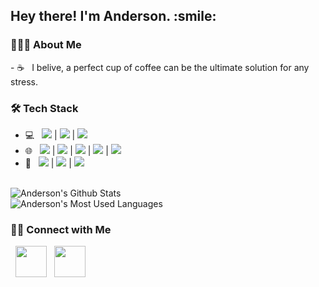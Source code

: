 
<h2> Hey there! I'm Anderson.  :smile: &nbsp; </h2>

<h3> 👨🏻‍💻 About Me </h3>
- ☕ &nbsp; I belive, a perfect cup of coffee can be the ultimate solution for any stress. 

<h3>🛠 Tech Stack</h3>

- 💻 &nbsp; <img src="https://img.shields.io/badge/Java-ED8B00?logo=java&logoColor=white" /> | <img src="https://img.shields.io/badge/Python-14354C?logo=python&logoColor=blue" /> | <img src="https://img.shields.io/badge/Node.js-43853D?logo=node.js&logoColor=white"/>  
- 🌐 &nbsp; <img src="https://img.shields.io/badge/Angular-DD0031?logo=angular&logoColor=white" /> | <img src="https://img.shields.io/badge/CSS-264de4?logo=css3&logoColor=white" /> | <img src="https://img.shields.io/badge/HTML-E54C21?logo=html5&logoColor=white"/> | <img src="https://img.shields.io/badge/JavaScript-323330?logo=javascript&logoColor=F7DF1E" /> | <img src="https://img.shields.io/badge/Bootstrap-563D7C?logo=bootstrap&logoColor=white" /> 
- :floppy_disk: &nbsp; <img src="https://img.shields.io/badge/MySQL-00000F?logo=mysql&logoColor=white" /> | <img src="https://img.shields.io/badge/PostgreSQL-316192?logo=postgresql&logoColor=white" /> | <img src="https://img.shields.io/badge/MongoDB-4EA94B?logo=mongodb&logoColor=white" />
<br>

<img align="center" src="https://github-readme-stats.vercel.app/api?username=acdmAnderson&include_all_commits=true&count_private=true&show_icons=true&line_height=20&title_color=d83a7c&icon_color=e9cb43&text_color=a3fdf6&bg_color=0,000000,141321" alt="Anderson's Github Stats">

<br>

<img align="center" src ="https://github-readme-stats.vercel.app/api/top-langs/?username=acdmAnderson&layout=compact&text_color=a3fdf6&bg_color=0,000000,141321&title_color=d83a7c" alt="Anderson's Most Used Languages"/>

<h3 > 🤝🏻 Connect with Me </h3>

<p align="">
&nbsp; <a href="https://www.linkedin.com/in/acdmanderson/" target="_blank" rel="noopener noreferrer"><img src="https://img.icons8.com/plasticine/100/000000/linkedin.png" width="50" /></a>
&nbsp; <a href="mailto:anderson.acdm@gmail.com" target="_blank" rel="noopener noreferrer"><img src="https://img.icons8.com/plasticine/100/000000/gmail.png"  width="50" /></a>
</p>
